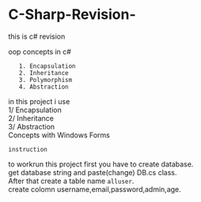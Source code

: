 # C-Sharp-Revision-
this is c# revision

oop concepts in c#
```
   1. Encapsulation 
   2. Inheritance 
   3. Polymorphism
   4. Abstraction 
```
in this project i use         
  1/ Encapsulation      
  2/ Inheritance            
  3/ Abstraction                
  Concepts with Windows Forms
  ```
  instruction
  ```
  to workrun this project first you have to create database.                    
  get database string and paste(change) DB.cs class.                    
  After that create a table name ```alluser```.       
  create colomn username,email,password,admin,age.
